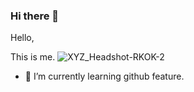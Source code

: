### Hi there 👋

Hello,

This is me.
![XYZ_Headshot-RKOK-2](https://user-images.githubusercontent.com/69405391/145448967-2eef0e94-580a-4dd8-83dc-9784ebafaedb.jpg)

- 🌱 I’m currently learning github feature.



<!--
**ravindermittal/ravindermittal** is a ✨ _special_ ✨ repository because its `README.md` (this file) appears on your GitHub profile.

Here are some ideas to get you started:

- 🔭 I’m currently working on ...
- 🌱 I’m currently learning ...
- 👯 I’m looking to collaborate on ...
- 🤔 I’m looking for help with ...
- 💬 Ask me about ...
- 📫 How to reach me: ...
- 😄 Pronouns: ...
- ⚡ Fun fact: ...
-->
